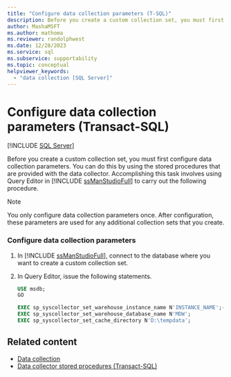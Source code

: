 ```yaml
---
title: "Configure data collection parameters (T-SQL)"
description: Before you create a custom collection set, you must first configure data collection parameters.
author: MashaMSFT
ms.author: mathoma
ms.reviewer: randolphwest
ms.date: 12/28/2023
ms.service: sql
ms.subservice: supportability
ms.topic: conceptual
helpviewer_keywords:
  - "data collection [SQL Server]"
---
```

# Configure data collection parameters (Transact-SQL)

[!INCLUDE [SQL Server](../../includes/applies-to-version/sqlserver.md)]

Before you create a custom collection set, you must first configure data collection parameters. You can do this by using the stored procedures that are provided with the data collector. Accomplishing this task involves using Query Editor in [!INCLUDE [ssManStudioFull](../../includes/ssmanstudiofull-md.md)] to carry out the following procedure.

> [!NOTE]  
> You only configure data collection parameters once. After configuration, these parameters are used for any additional collection sets that you create.

### Configure data collection parameters

1. In [!INCLUDE [ssManStudioFull](../../includes/ssmanstudiofull-md.md)], connect to the database where you want to create a custom collection set.

1. In Query Editor, issue the following statements.

   ```sql
   USE msdb;
   GO

   EXEC sp_syscollector_set_warehouse_instance_name N'INSTANCE_NAME';-- where instance name is the name of the SQL Server instance
   EXEC sp_syscollector_set_warehouse_database_name N'MDW';
   EXEC sp_syscollector_set_cache_directory N'D:\tempdata';
   ```

## Related content

- [Data collection](data-collection.md)
- [Data collector stored procedures (Transact-SQL)](../system-stored-procedures/data-collector-stored-procedures-transact-sql.md)
